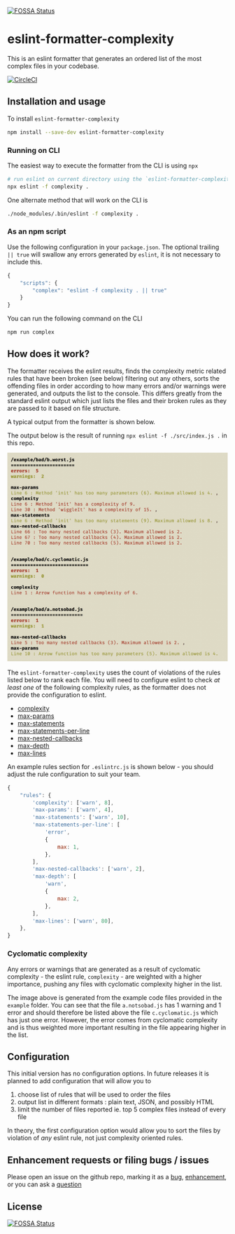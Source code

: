 [![FOSSA Status](https://app.fossa.io/api/projects/git%2Bgithub.com%2Fmlennox%2Feslint-formatter-complexity.svg?type=shield)](https://app.fossa.io/projects/git%2Bgithub.com%2Fmlennox%2Feslint-formatter-complexity?ref=badge_shield)

# eslint-formatter-complexity

This is an eslint formatter that generates an ordered list of the most complex files in your codebase.

[![CircleCI](https://circleci.com/gh/mlennox/eslint-formatter-complexity/tree/master.svg?style=svg)](https://circleci.com/gh/mlennox/eslint-formatter-complexity/tree/master)

## Installation and usage

To install `eslint-formatter-complexity`

```bash
npm install --save-dev eslint-formatter-complexity
```

### Running on CLI

The easiest way to execute the formatter from the CLI is using `npx`

```bash
# run eslint on current directory using the `eslint-formatter-complexity` formatter
npx eslint -f complexity .
```

One alternate method that will work on the CLI is

```bash
./node_modules/.bin/eslint -f complexity .
```

### As an npm script

Use the following configuration in your `package.json`. The optional trailing ` || true` will swallow any errors generated by `eslint`, it is not necessary to include this.

```javascript
{
    "scripts": {
        "complex": "eslint -f complexity . || true"
    }
}
```

You can run the following command on the CLI

```bash
npm run complex
```

## How does it work?

The formatter receives the eslint results, finds the complexity metric related rules that have been broken (see below) filtering out any others, sorts the offending files in order according to how many errors and/or warnings were generated, and outputs the list to the console. This differs greatly from the standard eslint output which just lists the files and their broken rules as they are passed to it based on file structure.

A typical output from the formatter is shown below.

The output below is the result of running `npx eslint -f ./src/index.js .` in this repo.

![](./ExampleOutput.png)

The `eslint-formatter-complexity` uses the count of violations of the rules listed below to rank each file. You will need to configure eslint to check _at least one_ of the following complexity rules, as the formatter does not provide the configuration to eslint.

- [complexity](https://eslint.org/docs/rules/complexity)
- [max-params](https://eslint.org/docs/rules/max-params)
- [max-statements](https://eslint.org/docs/rules/max-statements)
- [max-statements-per-line](https://eslint.org/docs/rules/max-statements-per-line)
- [max-nested-callbacks](https://eslint.org/docs/rules/max-nested-callbacks)
- [max-depth](https://eslint.org/docs/rules/max-depth)
- [max-lines](https://eslint.org/docs/rules/max-lines)

An example rules section for `.eslintrc.js` is shown below - you should adjust the rule configuration to suit your team.

```javascript
{
    "rules": {
        'complexity': ['warn', 8],
        'max-params': ['warn', 4],
        'max-statements': ['warn', 10],
        'max-statements-per-line': [
            'error',
            {
                max: 1,
            },
        ],
        'max-nested-callbacks': ['warn', 2],
        'max-depth': [
            'warn',
            {
                max: 2,
            },
        ],
        'max-lines': ['warn', 80],
    },
}
```

### Cyclomatic complexity

Any errors or warnings that are generated as a result of cyclomatic complexity - the eslint rule, `complexity` - are weighted with a higher importance, pushing any files with cyclomatic complexity higher in the list. 

The image above is generated from the example code files provided in the `example` folder. You can see that the file `a.notsobad.js` has 1 warning and 1 error and should therefore be listed above the file `c.cyclomatic.js` which has just one error. However, the error comes from cyclomatic complexity and is thus weighted more important resulting in the file appearing higher in the list.

## Configuration

This initial version has no configuration options. In future releases it is planned to add configuration that will allow you to

1. choose list of rules that will be used to order the files
2. output list in different formats : plain text, JSON, and possibly HTML
3. limit the number of files reported ie. top 5 complex files instead of every file

In theory, the first configuration option would allow you to sort the files by violation of _any_ eslint rule, not just complexity oriented rules.

## Enhancement requests or filing bugs / issues

Please open an issue on the github repo, marking it as a [bug](https://github.com/mlennox/eslint-formatter-complexity/labels/bug), [enhancement](https://github.com/mlennox/eslint-formatter-complexity/labels/enhancement), or you can ask a [question](https://github.com/mlennox/eslint-formatter-complexity/labels/question)

## License

[![FOSSA Status](https://app.fossa.io/api/projects/git%2Bgithub.com%2Fmlennox%2Feslint-formatter-complexity.svg?type=large)](https://app.fossa.io/projects/git%2Bgithub.com%2Fmlennox%2Feslint-formatter-complexity?ref=badge_large)